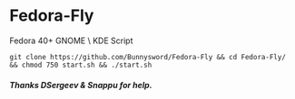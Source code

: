 # Fedora-Fly
Fedora 40+ GNOME \ KDE Script
```
git clone https://github.com/Bunnysword/Fedora-Fly && cd Fedora-Fly/ && chmod 750 start.sh && ./start.sh
```
##### Thanks DSergeev & Snappu for help.

